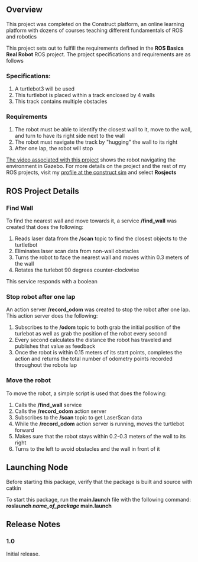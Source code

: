 ## Overview 

This project was completed on the Construct platform, an online learning platform with dozens of courses teaching different fundamentals of ROS and robotics

This project sets out to fulfill the requirements defined in the **ROS Basics Real Robot** ROS project. The project specifications and requirements are as follows

### Specifications: 
1. A turtlebot3 will be used
2. This turtlebot is placed within a track enclosed by 4 walls
3. This track contains multiple obstacles

### Requirements
1. The robot must be able to identify the closest wall to it, move to the wall, and turn to have its right side next to the wall
2. The robot must navigate the track by "hugging" the wall to its right
3. After one lap, the robot will stop

[The video associated with this project](video_turtlebot_making_lap.mp4) shows the robot navigating the environment in Gazebo. For more details on the project and the rest of my ROS projects, visit my [profile at the construct sim](https://app.theconstructsim.com/#/Profile/mchambliss) and select **Rosjects**

## ROS Project Details

### Find Wall

To find the nearest wall and move towards it, a service **/find_wall** was created that does the following:
1. Reads laser data from the **/scan** topic to find the closest objects to the turtletbot
2. Eliminates laser scan data from non-wall obstacles
3. Turns the robot to face the nearest wall and moves within 0.3 meters of the wall
4. Rotates the turlebot 90 degrees counter-clockwise

This service responds with a boolean

### Stop robot after one lap

An action server **/record_odom** was created to stop the robot after one lap. This action server does the following:
1. Subscribes to the **/odom** topic to both grab the initial position of the turlebot as well as grab the position of the robot every second
2. Every second calculates the distance the robot has traveled and publishes that value as feedback
3. Once the robot is within 0.15 meters of its start points, completes the action and returns the total number of odometry points recorded throughout the robots lap

### Move the robot

To move the robot, a simple script is used that does the following:
1. Calls the **/find_wall** service
2. Calls the **/record_odom** action server
3. Subscribes to the **/scan** topic to get LaserScan data
4. While the **/record_odom** action server is running, moves the turtlebot forward
5. Makes sure that the robot stays within 0.2-0.3 meters of the wall to its right
6. Turns to the left to avoid obstacles and the wall in front of it

## Launching Node

Before starting this package, verify that the package is built and source with catkin

To start this package, run the **main.launch** file with the following command:</br>
**roslaunch *name_of_package* main.launch**

## Release Notes

### 1.0

Initial release.
